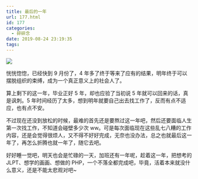 ```yaml
---
title: 最后的一年
url: 177.html
id: 177
categories:
  - 碎碎念
date: 2019-08-24 23:19:35
tags:
---
```


![](/img/post/IMG_0521.jpg)

恍恍惚惚，已经快到 9 月份了，4 年多了终于等来了应有的结果，明年终于可以摆脱组织的束缚，成为一个真正意义上的社会人了。

算上剩下的这一年，毕业正好 5 年，却也应验了当初说 5 年就可以回来的话，真是讽刺。5 年时间经历了太多，想到明年就要自己出去找工作了，反而有点不适应，也有点不安。

不过现在还没到放松的时候，最难的首先还是要熬过这一年吧，然后还要面临人生第一次找工作，不知道会碰壁多少次 ww。可是每次面临现在这些乱七八糟的工作内容，还是会觉得很烦人，又不得不好好完成，无奈也没办法，总之也就最后这一年了，再怎么折腾也就一年了，随它去吧。

好好睡一觉吧，明天也会是忙碌的一天，加班还有一年呢，趁着这一年，把想考的 JLPT、想学的画画、想做的 PHP，一个不落全都完成吧，毕竟，活着本来就没什么意义，还是不能太悲观对吧~
